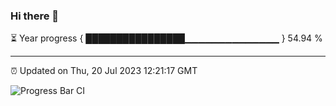 ### Hi there 👋

⏳ Year progress { ████████████████▁▁▁▁▁▁▁▁▁▁▁▁▁▁ } 54.94 %

---

⏰ Updated on Thu, 20 Jul 2023 12:21:17 GMT

![Progress Bar CI](https://github.com/liununu/liununu/workflows/Progress%20Bar%20CI/badge.svg)
